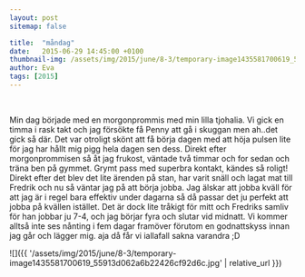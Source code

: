 ```yaml
---
layout: post
sitemap: false

title:  "måndag"
date:   2015-06-29 14:45:00 +0100
thumbnail-img: /assets/img/2015/june/8-3/temporary-image1435581700619_55913d062a6b22426cf92d6c.jpg
author: Eva
tags: [2015]
---
```


 




Min dag började med en morgonprommis med min lilla tjohalia. Vi gick en timma i rask takt och jag försökte få Penny att gå i skuggan men ah..det gick så där. Det var otroligt skönt att få börja dagen med att höja pulsen lite för jag har hållt mig pigg hela dagen sen dess. Direkt efter morgonprommisen så åt jag frukost, väntade två timmar och for sedan och träna ben på gymmet. Grymt pass med superbra kontakt, kändes så roligt! Direkt efter det blev det lite ärenden på stan, har varit snäll och lagat mat till Fredrik och nu så väntar jag på att börja jobba. Jag älskar att jobba kväll för att jag är i regel bara effektiv under dagarna så då passar det ju perfekt att jobba på kvällen istället. Det är dock lite tråkigt för mitt och Fredriks samliv för han jobbar ju 7-4, och jag börjar fyra och slutar vid midnatt. Vi kommer alltså inte ses nånting i fem dagar framöver förutom en godnattskyss innan jag går och lägger mig. aja då får vi iallafall sakna varandra ;D

![]({{ '/assets/img/2015/june/8-3/temporary-image1435581700619_55913d062a6b22426cf92d6c.jpg'  | relative_url }})

